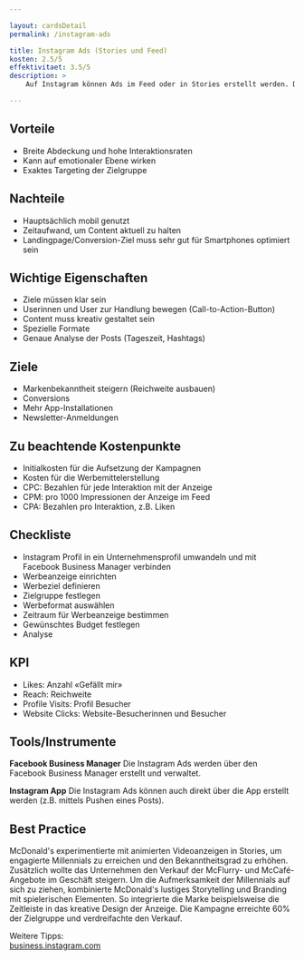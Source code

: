 ```yaml
---

layout: cardsDetail
permalink: /instagram-ads

title: Instagram Ads (Stories und Feed)
kosten: 2.5/5
effektivitaet: 3.5/5
description: >
    Auf Instagram können Ads im Feed oder in Stories erstellt werden. Die Ads bestehen aus einem Video oder Bild, Text sowie einem Call-to-Action. Da Instagram zu Facebook gehört, kann man beim Targeting auf den gleichen Datenpool zugreifen.

---
```

## Vorteile
- Breite Abdeckung und hohe Interaktionsraten
- Kann auf emotionaler Ebene wirken
- Exaktes Targeting der Zielgruppe

## Nachteile
- Hauptsächlich mobil genutzt
- Zeitaufwand, um Content aktuell zu halten
- Landingpage/Conversion-Ziel muss sehr gut für Smartphones optimiert sein

## Wichtige Eigenschaften
- Ziele müssen klar sein
- Userinnen und User zur Handlung bewegen (Call-to-Action-Button)
- Content muss kreativ gestaltet sein
- Spezielle Formate
- Genaue Analyse der Posts (Tageszeit, Hashtags)

## Ziele
- Markenbekanntheit steigern (Reichweite ausbauen)
- Conversions
- Mehr App-Installationen
- Newsletter-Anmeldungen

## Zu beachtende Kostenpunkte
- Initialkosten für die Aufsetzung der Kampagnen
- Kosten für die Werbemittelerstellung
- CPC: Bezahlen für jede Interaktion mit der Anzeige
- CPM: pro 1000 Impressionen der Anzeige im Feed
- CPA: Bezahlen pro Interaktion, z.B. Liken

## Checkliste
- Instagram Profil in ein Unternehmensprofil umwandeln und mit Facebook Business Manager verbinden
- Werbeanzeige einrichten
- Werbeziel definieren
- Zielgruppe festlegen
- Werbeformat auswählen
- Zeitraum für Werbeanzeige bestimmen
- Gewünschtes Budget festlegen
- Analyse

## KPI
- Likes: Anzahl «Gefällt mir»
- Reach: Reichweite
- Profile Visits: Profil Besucher
- Website Clicks: Website-Besucherinnen und Besucher

## Tools/Instrumente
**Facebook Business Manager**
Die Instagram Ads werden über den Facebook Business Manager erstellt und verwaltet.

**Instagram App**
Die Instagram Ads können auch direkt über die App erstellt werden (z.B. mittels Pushen eines Posts).

## Best Practice
McDonald's experimentierte mit animierten Videoanzeigen in Stories, um engagierte Millennials zu erreichen und den Bekanntheitsgrad zu erhöhen. Zusätzlich wollte das Unternehmen den Verkauf der McFlurry- und McCafé-Angebote im Geschäft steigern. Um die Aufmerksamkeit der Millennials auf sich zu ziehen, kombinierte McDonald's lustiges Storytelling und Branding mit spielerischen Elementen. So integrierte die Marke beispielsweise die Zeitleiste in das kreative Design der Anzeige. Die Kampagne erreichte 60% der Zielgruppe und verdreifachte den Verkauf.

Weitere Tipps:  
[business.instagram.com](https://business.instagram.com/)

